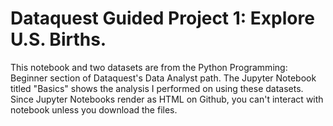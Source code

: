 # Dataquest Guided Project 1: Explore U.S. Births.
This notebook and two datasets are from the Python Programming: Beginner section of Dataquest's Data Analyst path. The Jupyter Notebook titled "Basics" shows the analysis I performed on using these datasets. Since Jupyter Notebooks render as HTML on Github, you can't interact with notebook unless you download the files.  
